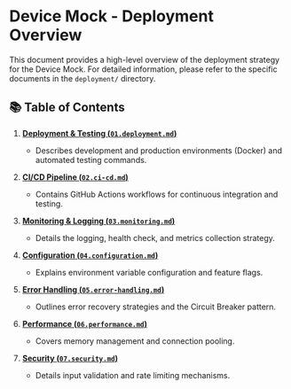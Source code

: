 # Device Mock - Deployment Overview

This document provides a high-level overview of the deployment strategy for the Device Mock. For detailed information, please refer to the specific documents in the `deployment/` directory.

## 📚 Table of Contents

1.  [**Deployment & Testing (`01.deployment.md`)**](./deployment/01.deployment.md)
    -   Describes development and production environments (Docker) and automated testing commands.

2.  [**CI/CD Pipeline (`02.ci-cd.md`)**](./deployment/02.ci-cd.md)
    -   Contains GitHub Actions workflows for continuous integration and testing.

3.  [**Monitoring & Logging (`03.monitoring.md`)**](./deployment/03.monitoring.md)
    -   Details the logging, health check, and metrics collection strategy.

4.  [**Configuration (`04.configuration.md`)**](./deployment/04.configuration.md)
    -   Explains environment variable configuration and feature flags.

5.  [**Error Handling (`05.error-handling.md`)**](./deployment/05.error-handling.md)
    -   Outlines error recovery strategies and the Circuit Breaker pattern.

6.  [**Performance (`06.performance.md`)**](./deployment/06.performance.md)
    -   Covers memory management and connection pooling.

7.  [**Security (`07.security.md`)**](./deployment/07.security.md)
    -   Details input validation and rate limiting mechanisms.
